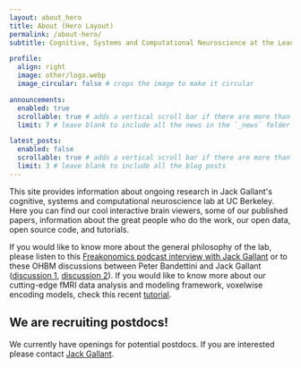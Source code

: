 ```yaml
---
layout: about_hero
title: About (Hero Layout)
permalink: /about-hero/
subtitle: Cognitive, Systems and Computational Neuroscience at the Leading Edge

profile:
  align: right
  image: other/logo.webp
  image_circular: false # crops the image to make it circular

announcements:
  enabled: true
  scrollable: true # adds a vertical scroll bar if there are more than 3 news items
  limit: 7 # leave blank to include all the news in the `_news` folder

latest_posts:
  enabled: false
  scrollable: true # adds a vertical scroll bar if there are more than 3 new posts items
  limit: 3 # leave blank to include all the blog posts
---
```


This site provides information about ongoing research in Jack Gallant's cognitive, systems and computational neuroscience lab at UC Berkeley. Here you can find our cool interactive brain viewers, some of our published papers, information about the great people who do the work, our open data, open source code, and tutorials.

If you would like to know more about the general philosophy of the lab, please listen to this [Freakonomics podcast interview with Jack Gallant](https://freakonomics.com/podcast/this-is-your-brain-on-podcasts/) or to these OHBM discussions between Peter Bandettini and Jack Gallant ([discussion 1](https://www.youtube.com/watch?v=cKmGF3REyuA), [discussion 2](https://www.youtube.com/watch?v=skX7tzWxwFk)). If you would like to know more about our cutting-edge fMRI data analysis and modeling framework, voxelwise encoding models, check this recent [tutorial](https://github.com/gallantlab/voxelwise_tutorials).

## We are recruiting postdocs!

We currently have openings for potential postdocs. If you are interested please contact [Jack Gallant](/people/).
